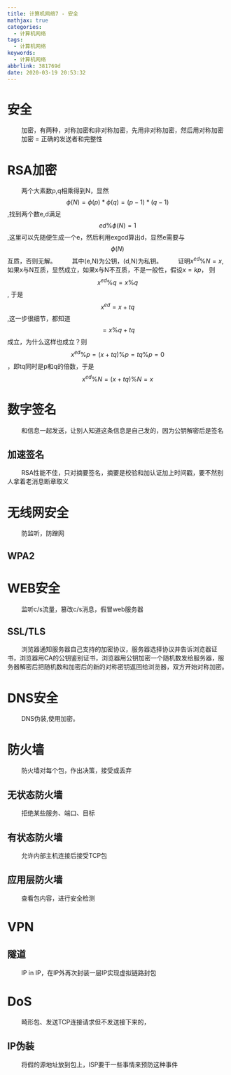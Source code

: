 ```yaml
---
title: 计算机网络7 - 安全
mathjax: true
categories:
  - 计算机网络
tags:
  - 计算机网络
keywords:
  - 计算机网络
abbrlink: 381769d
date: 2020-03-19 20:53:32
---
```


# 安全
&emsp;&emsp; 加密，有两种，对称加密和非对称加密，先用非对称加密，然后用对称加密
&emsp;&emsp; 加密 = 正确的发送者和完整性

# RSA加密
&emsp;&emsp; 两个大素数p,q相乘得到N，显然$$\phi(N)=\phi(p)*\phi(q)=(p-1)*(q-1)$$,找到两个数e,d满足$$ed\%\phi(N)=1$$,这里可以先随便生成一个e，然后利用exgcd算出d，显然e需要与$$\phi(N)$$互质，否则无解。
&emsp;&emsp; 其中(e,N)为公钥，(d,N)为私钥。
&emsp;&emsp; 证明$x^{ed}\%N=x$,如果x与N互质，显然成立，如果x与N不互质，不是一般性，假设$x=kp$， 则$$x^{ed}\%q=x\%q$$, 于是$$x^{ed}=x+tq$$,这一步很细节，都知道$$=x\%q+tq$$成立，为什么这样也成立？则$$x^{ed}\%p=(x+tq)\%p=tq\%p=0$$，即tq同时是p和q的倍数，于是$$x^{ed}\%N=(x+tq)\%N=x$$

<!---more-->
# 数字签名
&emsp;&emsp; 和信息一起发送，让别人知道这条信息是自己发的，因为公钥解密后是签名

## 加速签名
&emsp;&emsp; RSA性能不佳，只对摘要签名，摘要是校验和加认证加上时间戳，要不然别人拿着老消息断章取义

# 无线网安全
&emsp;&emsp; 防监听，防蹭网


## WPA2

# WEB安全
&emsp;&emsp; 监听c/s流量，篡改c/s消息，假冒web服务器

## SSL/TLS
&emsp;&emsp; 浏览器通知服务器自己支持的加密协议，服务器选择协议并告诉浏览器证书，浏览器用CA的公钥鉴别证书，浏览器用公钥加密一个随机数发给服务器，服务器解密后把随机数和加密后的新的对称密钥返回给浏览器，双方开始对称加密。

# DNS安全
&emsp;&emsp; DNS伪装,使用加密。


# 防火墙
&emsp;&emsp; 防火墙对每个包，作出决策，接受或丢弃
## 无状态防火墙
&emsp;&emsp; 拒绝某些服务、端口、目标
## 有状态防火墙
&emsp;&emsp; 允许内部主机连接后接受TCP包
## 应用层防火墙
&emsp;&emsp; 查看包内容，进行安全检测

# VPN
## 隧道
&emsp;&emsp; IP in IP，在IP外再次封装一层IP实现虚拟链路封包

# DoS
&emsp;&emsp; 畸形包、发送TCP连接请求但不发送接下来的，
## IP伪装
&emsp;&emsp; 将假的源地址放到包上，ISP要干一些事情来预防这种事件
